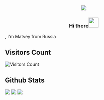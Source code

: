 <div align=center>
  <img src="https://readme-typing-svg.herokuapp.com/?center=true&vCenter=true&color=016EEA&width=800&lines=Welcome+to+my+profile;Hope+you+enjoy+:)" />
</div>

<h3 align="center">Hi there<img src="https://github.com/blackcater/blackcater/raw/main/images/Hi.gif" height="32"/></h1>, I'm Matvey from Russia</h3>
          
## Visitors Count
![Visitors Count](https://profile-counter.glitch.me/MaSStiK/count.svg)

## Github Stats
<!-- https://github-profile-summary-cards.vercel.app/demo.html -->
![](http://github-profile-summary-cards.vercel.app/api/cards/stats?username=MaSStiK&theme=github_dark)
![](http://github-profile-summary-cards.vercel.app/api/cards/repos-per-language?username=MaSStiK&theme=github_dark)
![](http://github-profile-summary-cards.vercel.app/api/cards/profile-details?username=MaSStiK&theme=github_dark)

